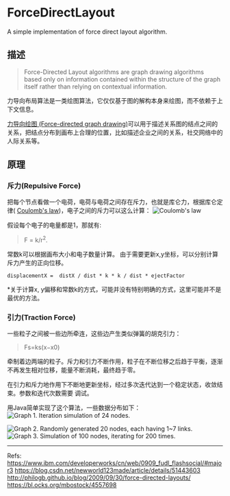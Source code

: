 # ForceDirectLayout
A simple implementation of force direct layout algorithm.

## 描述
>Force-Directed Layout algorithms are graph drawing algorithms based only on information contained within the structure of the graph itself rather than relying on contextual information.

力导向布局算法是一类绘图算法，它仅仅基于图的解构本身来绘图，而不依赖于上下文信息。

[力导向绘图 (Force-directed graph drawing)](https://en.wikipedia.org/wiki/Force-directed_graph_drawing)可以用于描述关系图的结点之间的关系，把结点分布到画布上合理的位置，比如描述企业之间的关系，社交网络中的人际关系等。

## 原理
### 斥力(Repulsive Force)
把每个节点看做一个电荷，电荷与电荷之间存在斥力，也就是库仑力，根据库仑定律( [Coulomb's law](https://en.wikipedia.org/wiki/Coulomb%27s_law "Coulomb's law"))，电子之间的斥力可以这么计算：
![Coulomb's law](https://upload-images.jianshu.io/upload_images/3326381-7357589396de7639.png?imageMogr2/auto-orient/strip%7CimageView2/2/w/1240)

假设每个电子的电量都是1，那就有:
>F = k/r<sup>2</sup>.

常数k可以根据画布大小和电子数量计算。
由于需要更新x,y坐标，可以分别计算斥力产生的正向位移。
```
displacementX =  distX / dist * k * k / dist * ejectFactor
```
*关于计算x, y偏移和常数k的方式，可能并没有特别明确的方式，这里可能并不是最优的方法。

### 引力(Traction Force)
一些粒子之间被一些边所牵连，这些边产生类似弹簧的胡克引力：
>Fs=ks(x−x0)

牵制着边两端的粒子。斥力和引力不断作用，粒子在不断位移之后趋于平衡，逐渐不再发生相对位移，能量不断消耗，最终趋于零。


在引力和斥力地作用下不断地更新坐标，经过多次迭代达到一个稳定状态，收敛结束。参数和迭代次数需要
调试。


用Java简单实现了这个算法，一些数据分布如下：
![Graph 1. Iteration simulation of 24 nodes.](https://upload-images.jianshu.io/upload_images/3326381-6a81245209f3e541.png?imageMogr2/auto-orient/strip%7CimageView2/2/w/1240)

![Graph 2. Randomly generated 20 nodes, each having 1~7 links.](https://upload-images.jianshu.io/upload_images/3326381-dc877d3815a77fd4.png?imageMogr2/auto-orient/strip%7CimageView2/2/w/1240)
![Graph 3. Simulation of 100 nodes, iterating for 200 times.](https://upload-images.jianshu.io/upload_images/3326381-4ee7a7269d249644.png?imageMogr2/auto-orient/strip%7CimageView2/2/w/1240)



---
Refs:
https://www.ibm.com/developerworks/cn/web/0909_fudl_flashsocial/#major3
https://blog.csdn.net/newworld123made/article/details/51443603
http://philogb.github.io/blog/2009/09/30/force-directed-layouts/
https://bl.ocks.org/mbostock/4557698


